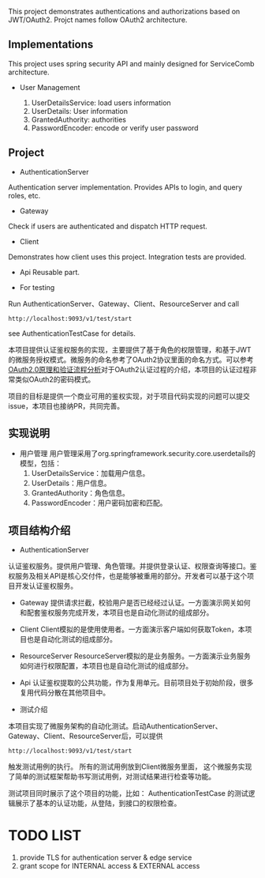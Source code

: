 This project demonstrates authentications and authorizations based on JWT/OAuth2. Projct names follow OAuth2 architecture. 

## Implementations

This project uses spring security API and mainly designed for ServiceComb architecture.

* User Management

  1. UserDetailsService: load users information
  2. UserDetails: User information
  3. GrantedAuthority: authorities
  4. PasswordEncoder: encode or verify user password

## Project

* AuthenticationServer

Authentication server implementation. Provides APIs to login, and query roles, etc. 


* Gateway

Check if users are authenticated and dispatch HTTP request.

* Client

Demonstrates how client uses this project. Integration tests are provided. 


* Api
Reusable part. 

* For testing

Run AuthenticationServer、Gateway、Client、ResourceServer and call

```
http://localhost:9093/v1/test/start
```

see AuthenticationTestCase for details.


本项目提供认证鉴权服务的实现，主要提供了基于角色的权限管理，和基于JWT的微服务授权模式。微服务的命名参考了OAuth2协议里面的命名方式。可以参考[OAuth2.0原理和验证流程分析](https://www.jianshu.com/p/d74ce6ca0c33)对于OAuth2认证过程的介绍，本项目的认证过程非常类似OAuth2的密码模式。

项目的目标是提供一个商业可用的鉴权实现，对于项目代码实现的问题可以提交issue，本项目也接纳PR，共同完善。



## 实现说明

* 用户管理
用户管理采用了org.springframework.security.core.userdetails的模型，包括：
  1. UserDetailsService：加载用户信息。
  2. UserDetails：用户信息。
  3. GrantedAuthority：角色信息。
  4. PasswordEncoder：用户密码加密和匹配。
  
  
## 项目结构介绍

* AuthenticationServer

认证鉴权服务。提供用户管理、角色管理。并提供登录认证、权限查询等接口。鉴权服务及相关API是核心交付件，也是能够被重用的部分。开发者可以基于这个项目开发认证鉴权服务。

* Gateway
提供请求拦截，校验用户是否已经经过认证。一方面演示网关如何和配套鉴权服务完成开发，本项目也是自动化测试的组成部分。

* Client
Client模拟的是使用使用者。一方面演示客户端如何获取Token，本项目也是自动化测试的组成部分。

* ResourceServer
ResourceServer模拟的是业务服务。一方面演示业务服务如何进行权限配置，本项目也是自动化测试的组成部分。

* Api
认证鉴权提取的公共功能，作为复用单元。目前项目处于初始阶段，很多复用代码分散在其他项目中。


* 测试介绍

本项目实现了微服务架构的自动化测试。启动AuthenticationServer、Gateway、Client、ResourceServer后，可以提供

```
http://localhost:9093/v1/test/start
```
触发测试用例的执行。 所有的测试用例放到Client微服务里面， 这个微服务实现了简单的测试框架帮助书写测试用例，对测试结果进行检查等功能。 

测试项目同时展示了这个项目的功能，比如： AuthenticationTestCase 的测试逻辑展示了基本的认证功能，从登陆，到接口的权限检查。 

# TODO LIST
1. provide TLS for authentication server & edge service
2. grant scope for INTERNAL access & EXTERNAL access 
